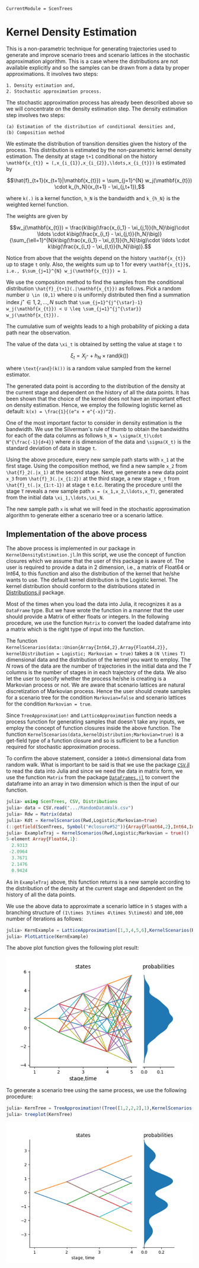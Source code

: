 ```@meta
CurrentModule = ScenTrees
```

# Kernel Density Estimation

This is a non-parametric technique for generating trajectories used to generate and improve scenario trees and scenario lattices in the stochastic approximation algorithm. This is a case where the distributions are not available explicitly and so the samples can be drawn from a data by proper approximations. It involves two steps:

    1. Density estimation and,
    2. Stochastic approximation process.

The stochastic approximation process has already been described above so we will concentrate on the density estimation step. The density estimation step involves two steps:

    (a) Estimation of the distribution of conditional densities and,
    (b) Composition method

We estimate the distribution of transition densities given the history of the process. This distribution is estimated by the non-parametric kernel density estimation. The density at stage ``t+1`` conditional on the history ``\mathbf{x_{t}} = (,x_{i_{1}},x_{i_{2}},\ldots,x_{i_{t}})`` is estimated by
```math
\hat{f}_{t+1}(x_{t+1}|\mathbf{x_{t}}) = \sum_{j=1}^{N} w_j(\mathbf{x_{t}}) \cdot k_{h_N}(x_{t+1} - \xi_{j,t+1}),
```
where ``k(.)`` is a kernel function, ``h_N`` is the bandwidth and ``k_{h_N}`` is the weighted kernel function.

The weights are given by
```math
w_j(\mathbf{x_{t}}) = \frac{k\big(\frac{x_{i_1} - \xi_{j,1}}{h_N}\big)\cdot \ldots \cdot k\big(\frac{x_{i_t} - \xi_{j,t}}{h_N}\big)}{\sum_{\ell=1}^{N}k\big(\frac{x_{i_1} - \xi_{l,1}}{h_N}\big)\cdot \ldots \cdot k\big(\frac{x_{i_t} - \xi_{l,t}}{h_N}\big)}.
```
Notice from above that the weights depend on the history ``\mathbf{x_{t}}`` up to stage ``t`` only. Also, the weights sum up to 1 for every ``\mathbf{x_{t}}$, i.e., $\sum_{j=1}^{N} w_j(\mathbf{x_{t}}) = 1``.

We use the composition method to find the samples from the conditional distribution ``\hat{f}_{t+1}(.|\mathbf{x_{t}})`` as follows. Pick a random number ``U \in (0,1)`` where ``U`` is uniformly distributed then find a summation index $j^{\star} \in {1,2,\ldots,N}$ such that
``\sum_{j=1}^{j^{\star}-1} w_j(\mathbf{x_{t}}) < U \leq \sum_{j=1}^{j^{\star}} w_j(\mathbf{x_{t}}).``

The cumulative sum of weights leads to a high probability of picking a data path near the observation.

The value of the data ``\xi_t`` is obtained by setting the value at stage ``t`` to
```math
\xi_t = X_{j^{\star}} + h_N \times \text{rand}(k())
```
where ``\text{rand}(k())`` is a random value sampled from the kernel estimator.

The generated data point is according to the distribution of the density at the current stage and dependent on the history of all the data points. It has been shown that the choice of the kernel does not have an important effect on density estimation. Hence, we employ the following logistic kernel as default: ``k(x) = \frac{1}{(e^x + e^{-x})^2}.``

One of the most important factor to consider in density estimation is the bandwidth. We use the Silverman's rule of thumb to obtain the bandwidths for each of the data columns as follows ``h_N = \sigma(X_t)\cdot N^{\frac{-1}{d+4}}``
where ``d`` is dimension of the data and ``\sigma(X_t)`` is the standard deviation of data in stage ``t``.

Using the above procedure, every new sample path starts with ``x_1`` at the first stage. Using the composition method, we find a new sample ``x_2`` from ``\hat{f}_2(.|x_1)`` at the second stage. Next, we generate a new data point ``x_3`` from ``\hat{f}_3(.|x_{1:2})``  at the third stage, a new stage `x_t` from ``\hat{f}_t(.|x_{1:t-1})`` at stage `t` e.t.c. Iterating the procedure until the stage `T` reveals a new sample path `x = (x_1,x_2,\ldots,x_T)`, generated from the initial data `\xi_1,\ldots,\xi_N`.

The new sample path ``x`` is what we will feed in the stochastic approximation algorithm to generate either a scenario tree or a scenario lattice.

## Implementation of the above process

The above process is implemented in our package in `KernelDensityEstimation.jl`.In this script, we use the concept of function closures which we assume that the user of this package is aware of. The user is required to provide a data in 2 dimension, i.e., a matrix of Float64 or Int64, to this function and also the distribution of the kernel that he/she wants to use. The default kernel distribution is the Logistic kernel. The kernel distribution should conform to the distributions stated in [Distributions.jl](https://github.com/JuliaStats/Distributions.jl) package.

Most of the times when you load the data into Julia, it recognizes it as a `DataFrame` type. But we have wrote the function in a manner that the user should provide a Matrix of either floats or integers. In the following procedure, we use the function `Matrix` to convert the loaded dataframe into a matrix which is the right type of input into the function.

The function `KernelScenarios(data::Union{Array{Int64,2},Array{Float64,2}}, kernelDistribution = Logistic; Markovian = true)` takes a ``(N \times T)`` dimensional data and the distribution of the kernel you want to employ. The $N$ rows of the data are the number of trajectories in the initial data and the $T$ columns is the number of stages in in each trajectory of the data. We also let the user to specify whether the process he/she is creating is a Markovian process or not. We are aware that scenario lattices are natural discretization of Markovian process. Hence the user should create samples for a scenario tree for the condition `Markovian=false` and scenario lattices for the condition `Markovian = true`.

Since `TreeApproximation!` and `LatticeApproximation` function needs a process function for generating samples that doesn't take any inputs, we employ the concept of function closures inside the above function. The function `KernelScenarios(data,kernelDistribution;Markovian=true)` is a get-field type of a function closure and so is sufficient to be a function required for stochastic approximation process.

To confirm the above statement, consider a ``1000x5`` dimensional data from random walk. What is important to be said is that we use the package [`CSV`.jl](https://github.com/JuliaData/CSV.jl) to read the data into Julia and since we need the data in matrix form, we use the function `Matrix` from the package [`DataFrames.jl`](https://github.com/JuliaData/DataFrames.jl) to convert the dataframe into an array in two dimension which is then the input of our function.

```julia
julia> using ScenTrees, CSV, Distributions
julia> data = CSV.read(".../RandomDataWalk.csv")
julia> Rdw = Matrix(data)
julia> Kdt = KernelScenarios(Rwd,Logistic;Markovian=true)
(::getfield(ScenTrees, Symbol("#closure#52")){Array{Float64,2},Int64,Int64,Array{Float64,1},Array{Float64,1},Array{Float64,1}}) (generic function with 1 method)
julia> ExampleTraj = KernelScenarios(Rwd,Logistic;Markovian = true)()
5-element Array{Float64,1}:
  2.9313
 -2.0964
  3.7671
  2.1476
  0.9424
```
As in `ExampleTraj` above, this function returns is a new sample according to the distribution of the density at the current stage and dependent on the history of all the data points.

We use the above data to approximate a scenario lattice in `5` stages with a branching structure of ``(1\times 3\times 4\times 5\times6)``  and ``100,000`` number of iterations as follows:

```julia
julia> KernExample = LatticeApproximation([1,3,4,5,6],KernelScenarios(Rwd,Logistic;Markovian=true),100000);
julia> PlotLattice(KernExample)
```
The above plot function gives the following plot result:

![Scenario Lattice From Kernel Trajectories](../assets/KernLattice.png)

To generate a scenario tree using the same process, we use the following procedure:

```julia
julia> KernTree = TreeApproximation!(Tree([1,2,2,2],1),KernelScenarios(gsdata,Logistic;Markovian=false),100000,2,2);
julia> treeplot(KernTree)
```
![Scenario Tree From Kernel Trajectories](../assets/kerneltree.png)
